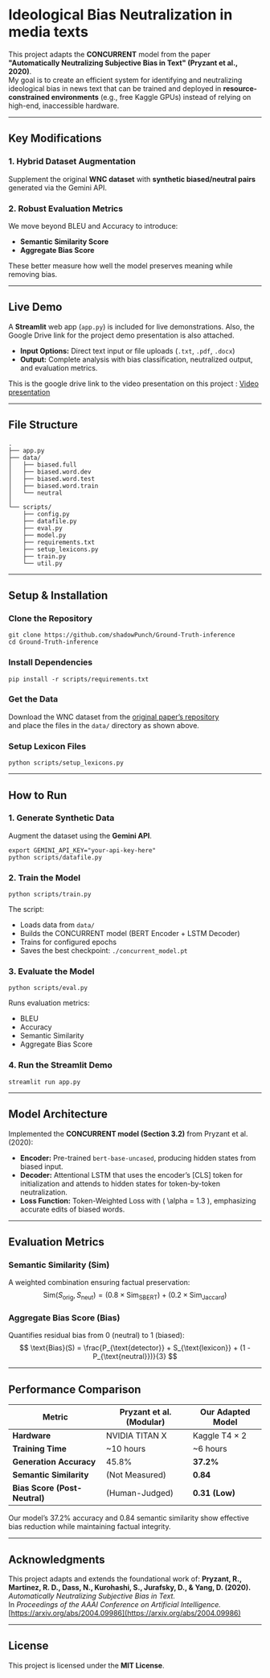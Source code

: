 # Ideological Bias Neutralization in media texts

This project adapts the **CONCURRENT** model from the paper  **"Automatically Neutralizing Subjective Bias in Text" (Pryzant et al., 2020)**.  
My goal is to create an efficient system for identifying and neutralizing ideological bias in news text that can be trained and deployed in **resource-constrained environments** (e.g., free Kaggle GPUs) instead of relying on high-end, inaccessible hardware.

---

## Key Modifications

### 1. **Hybrid Dataset Augmentation**
Supplement the original **WNC dataset** with **synthetic biased/neutral pairs** generated via the Gemini API.

### 2. **Robust Evaluation Metrics**
We move beyond BLEU and Accuracy to introduce:
- **Semantic Similarity Score**
- **Aggregate Bias Score**

These better measure how well the model preserves meaning while removing bias.

---

## Live Demo

A **Streamlit** web app (`app.py`) is included for live demonstrations. Also, the Google Drive link for the project demo presentation is also attached.


- **Input Options:** Direct text input or file uploads (`.txt`, `.pdf`, `.docx`)
- **Output:** Complete analysis with bias classification, neutralized output, and evaluation metrics.

This is the google drive link to the video presentation on this project  :  [Video presentation](https://drive.google.com/file/d/1b3CiuCuPer1fnQcKUnPw5giUgIsqcqCB/view?usp=sharing)

---

## File Structure

```
.
├── app.py                
├── data/
│   ├── biased.full
│   ├── biased.word.dev
│   ├── biased.word.test
│   ├── biased.word.train
│   └── neutral
│
└── scripts/
    ├── config.py
    ├── datafile.py
    ├── eval.py
    ├── model.py
    ├── requirements.txt
    ├── setup_lexicons.py
    ├── train.py
    └── util.py
```

---

## Setup & Installation

### Clone the Repository
```
git clone https://github.com/shadowPunch/Ground-Truth-inference
cd Ground-Truth-inference
```

### Install Dependencies
```
pip install -r scripts/requirements.txt
```


### Get the Data
Download the WNC dataset from the [original paper’s repository](https://github.com/rpryzant/neutralizing-bias)  
and place the files in the `data/` directory as shown above.

### Setup Lexicon Files
```
python scripts/setup_lexicons.py
```

---

## How to Run

### 1. Generate Synthetic Data
Augment the dataset using the **Gemini API**.

```
export GEMINI_API_KEY="your-api-key-here"
python scripts/datafile.py
```

### 2. Train the Model
```
python scripts/train.py
```
The script:
- Loads data from `data/`
- Builds the CONCURRENT model (BERT Encoder + LSTM Decoder)
- Trains for configured epochs
- Saves the best checkpoint: `./concurrent_model.pt`

### 3. Evaluate the Model
```
python scripts/eval.py
```
Runs evaluation metrics:
- BLEU  
- Accuracy  
- Semantic Similarity  
- Aggregate Bias Score

### 4. Run the Streamlit Demo
```
streamlit run app.py
```

---

## Model Architecture

Implemented the **CONCURRENT model (Section 3.2)** from Pryzant et al. (2020):

- **Encoder:** Pre-trained `bert-base-uncased`, producing hidden states from biased input.  
- **Decoder:** Attentional LSTM that uses the encoder’s [CLS] token for initialization and attends to hidden states for token-by-token neutralization.  
- **Loss Function:** Token-Weighted Loss with \( \alpha = 1.3 \), emphasizing accurate edits of biased words.

---

## Evaluation Metrics

### Semantic Similarity (Sim)
A weighted combination ensuring factual preservation:
$$
\text{Sim}(S_{\text{orig}}, S_{\text{neut}}) = (0.8 \times \text{Sim}_{\text{SBERT}}) + (0.2 \times \text{Sim}_{\text{Jaccard}})
$$

### Aggregate Bias Score (Bias)
Quantifies residual bias from 0 (neutral) to 1 (biased):
$$
\text{Bias}(S) = \frac{P_{\text{detector}} + S_{\text{lexicon}} + (1 - P_{\text{neutral}})}{3}
$$


---

## Performance Comparison

| **Metric** | **Pryzant et al. (Modular)** | **Our Adapted Model** |
|-------------|------------------------------|------------------------|
| **Hardware** | NVIDIA TITAN X | Kaggle T4 × 2 |
| **Training Time** | ~10 hours | ~6 hours |
| **Generation Accuracy** | 45.8% | **37.2%** |
| **Semantic Similarity** | (Not Measured) | **0.84** |
| **Bias Score (Post-Neutral)** | (Human-Judged) | **0.31 (Low)** |

Our model’s 37.2% accuracy and 0.84 semantic similarity show effective bias reduction while maintaining factual integrity.

---

## Acknowledgments

This project adapts and extends the foundational work of:
**Pryzant, R., Martinez, R. D., Dass, N., Kurohashi, S., Jurafsky, D., & Yang, D. (2020).**  
*Automatically Neutralizing Subjective Bias in Text.*  
In *Proceedings of the AAAI Conference on Artificial Intelligence.*  
[https://arxiv.org/abs/2004.09986](https://arxiv.org/abs/2004.09986)

---

## License

This project is licensed under the **MIT License**.
```
